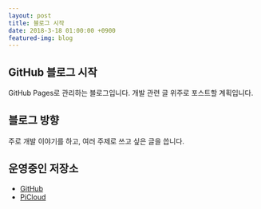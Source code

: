 ```yaml
---
layout: post
title: 블로그 시작
date: 2018-3-18 01:00:00 +0900
featured-img: blog
---
```


## GitHub 블로그 시작
GitHub Pages로 관리하는 블로그입니다.
개발 관련 글 위주로 포스트할 계획입니다.

## 블로그 방향
주로 개발 이야기를 하고, 여러 주제로 쓰고 싶은 글을 씁니다.

## 운영중인 저장소
* [GitHub](https://github.com/potados99)
* [PiCloud](http://210.126.40.176)
